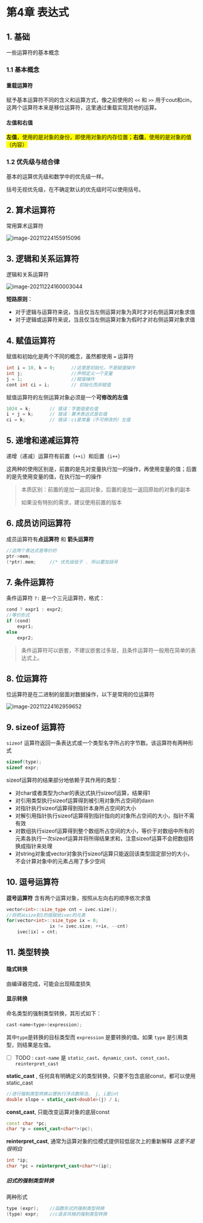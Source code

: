 # 第4章 表达式

## 1. 基础

一些运算符的基本概念

### 1.1 基本概念

 #### 重载运算符

赋予基本运算符不同的含义和运算方式，像之前使用的 `<<` 和 `>>` 用于cout和cin，这两个运算符本来是移位运算符，这里通过重载实现其他的运算。



#### 左值和右值

<span style="background: yellow">**左值**，使用的是对象的身份，即使用对象的内存位置；**右值**，使用的是对象的值（内容）</span>



### 1.2 优先级与结合律

基本的运算优先级和数学中的优先级一样。

括号无视优先级，在不确定默认的优先级时可以使用括号。





## 2. 算术运算符

常用算术运算符

![image-20211224155915096](https://kinvy-images.oss-cn-beijing.aliyuncs.com/Images/image-20211224155915096.png)



## 3. 逻辑和关系运算符

 逻辑和关系运算符

![image-20211224160003044](https://kinvy-images.oss-cn-beijing.aliyuncs.com/Images/image-20211224160003044.png)



**短路原则**：

- 对于逻辑与运算符来说，当且仅当左侧运算对象为真时才对右侧运算对象求值
- 对于逻辑或运算符来说，当且仅当左侧运算对象为假时才对右侧运算对象求值





## 4. 赋值运算符

赋值和初始化是两个不同的概念，虽然都使用 `=` 运算符

```cpp
int i = 10, k = 0;		//这里是初始化，不是赋值操作
int j;					//声明定义一个变量
j = 1;					//赋值操作
cont int ci = i;		// 初始化而非赋值
```



赋值运算符的左侧运算对象必须是一个**可修改的左值**

```cpp
1024 = k;		// 错误：字面值是右值
i + j = k;		// 错误：算术表达式是右值
ci = k;			// 错误：ci是常量（不可修改的）左值
```



## 5. 递增和递减运算符

递增（递减）运算符有前置（`++i`）和后置（`i++`）

这两种的使用区别是，前置的是先对变量执行加一的操作，再使用变量的值；后置的是先使用变量的值，在执行加一的操作

> 本质区别：前置的是加一返回对象，后置的是加一返回原始的对象的副本
>
> 如果没有特别的需求，建议使用前置的版本





## 6. 成员访问运算符

成员运算符有**点运算符** 和 **箭头运算符**

```cpp
//这两个表达式是等价的
ptr->mem;
(*ptr).mem;		//* 优先级低于 . 所以要加括号
```



## 7. 条件运算符

条件运算符 `?:` 是一个三元运算符，格式：

```cpp
cond ? expr1 : expr2;
//等价形式
if (cond)
    expr1;
else
    expr2;
```

 

> 条件运算符可以嵌套，不建议嵌套过多层，且条件运算符一般用在简单的表达式上。





## 8. 位运算符

位运算符是在二进制的层面对数据操作，以下是常用的位运算符

![image-20211224162959652](https://kinvy-images.oss-cn-beijing.aliyuncs.com/Images/image-20211224162959652.png)



## 9. sizeof 运算符

`sizeof` 运算符返回一条表达式或一个类型名字所占的字节数。该运算符有两种形式

```cpp
sizeof(type);
sizeof expr;
```



sizeof运算符的结果部分地依赖于其作用的类型：

- 对char或者类型为char的表达式执行sizeof运算，结果得1
- 对引用类型执行sizeof运算得到被引用对象所占空间的daxn
- 对指针执行sizeof运算得到指针本身所占空间的大小
- 对解引用指针执行sizeof运算得到指针指向的对象所占空间的大小，指针不需有效
- 对数组执行sizeof运算得到整个数组所占空间的大小，等价于对数组中所有的元素各执行一次sizeof运算并将所得结果求和，注意sizeof运算不会把数组转换成指针来处理
- 对string对象或vector对象执行sizeof运算只能返回该类型固定部分的大小，不会计算对象中的元素占用了多少空间





## 10. 逗号运算符

 **逗号运算符** 含有两个运算对象，按照从左向右的顺序依次求值

```cpp
vector<int>::size_type cnt = ivec.size();
//将把从size到1的值赋给ivec的元素
for(vector<int>::size_type ix = 0; 
   				ix != ivec.size; ++ix, --cnt)
    ivec[ix] = cnt;
```



## 11. 类型转换

#### 隐式转换

由编译器完成，可能会出现精度损失



#### 显示转换

命名类型的强制类型转换，其形式如下：

```cpp
cast-name<type>(expression);
```

其中`type`是转换的目标类型而 `expression` 是要转换的值。如果 `type` 是引用类型，则结果是左值。

- [ ] TODO : `cast-name` 是 `static_cast`、`dynamic_cast`、`const_cast`、`reinterpret_cast`



**static_cast** , 任何具有明确定义的类型转换，只要不包含底层const，都可以使用static_cast

```cpp
//进行强制类型转换以便执行浮点数除法， j, i是int
double slope = static_cast<double>(j) / i;
```



**const_cast**, 只能改变运算对象的底层const

```cpp
const char *pc;
char *p = const_cast<char*>(pc);
```



**reinterpret_cast**, 通常为运算对象的位模式提供较低层次上的重新解释  *这里不是很明白*

```cpp
int *ip;
char *pc = reinterpret_cast<char*>(ip);
```



##### 旧式的强制类型转换

两种形式

```cpp
type (expr);	//函数形式的强制类型转换
(type) expr;	//c语言风格的强制类型转换
```







